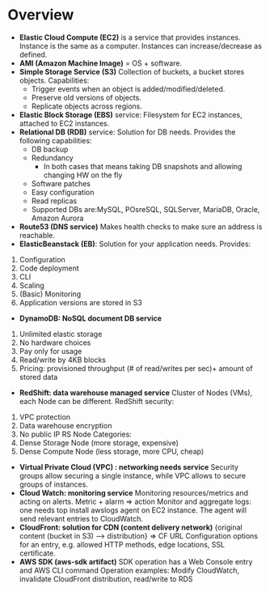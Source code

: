 # Overview

* **Elastic Cloud Compute (EC2)** is a service that provides instances. Instance is the same as a computer. Instances can increase/decrease as defined.
* **AMI (Amazon Machine Image)** = OS + software.
* **Simple Storage Service (S3)** Collection of buckets, a bucket stores objects. Capabilities: 
  * Trigger events when an object is added/modified/deleted.
  * Preserve old versions of objects.
  * Replicate objects across regions.
* **Elastic Block Storage (EBS)** service: Filesystem for EC2 instances, attached to EC2 instances.  
* **Relational DB (RDB)** service: Solution for DB needs. Provides the following capabilities:
  * DB backup      
  * Redundancy 
    * In both cases that means taking DB snapshots and allowing changing HW on the fly
  * Software patches
  * Easy configuration
  * Read replicas
  * Supported DBs are:MySQL, POsreSQL, SQLServer, MariaDB, Oracle, Amazon Aurora
* **Route53 (DNS service)** Makes health checks to make sure an address is reachable.
* **ElasticBeanstack (EB)**: Solution for your application needs. Provides:
1. Configuration
2. Code deployment
3. CLI
4. Scaling
5. (Basic) Monitoring
6. Application versions are stored in S3
* **DynamoDB: NoSQL document DB service**
1. Unlimited elastic storage
2. No hardware choices
3. Pay only for usage
4. Read/write by 4KB blocks
5. Pricing: provisioned throughput (# of read/writes per sec)+ amount of stored data
* **RedShift: data warehouse managed service** Cluster of Nodes (VMs), each Node can be different. RedShift security: 
1. VPC protection
2. Data warehouse encryption
3. No public IP
RS Node Categories:
1. Dense Storage Node (more storage, expensive)
2. Dense Compute Node (less storage, more CPU, cheap)
* **Virtual Private Cloud (VPC) : networking needs service** Security groups  allow securing  a single instance, while VPC  allows to secure groups of instances.
* **Cloud Watch: monitoring service** Monitoring resources/metrics and acting on alerts. Metric + alarm => action
Monitor and aggregate logs: one needs top install awslogs agent on EC2 instance. The agent will send relevant entries to CloudWatch.
* **CloudFront: solution for CDN (content delivery network)** {original content (bucket in S3) --> distribution} => CF URL
Configuration options for an entry, e.g. allowed HTTP methods, edge locations, SSL certificate.
* **AWS SDK (aws-sdk artifact)** SDK operation has a Web Console entry and AWS CLI command Operation examples:
Modify CloudWatch, invalidate CloudFront distribution, read/write to RDS
